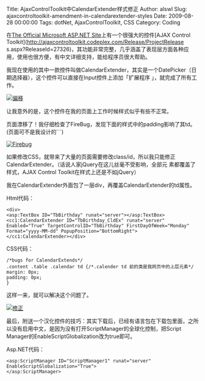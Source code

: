 Title: AjaxControlToolkit中CalendarExtender样式修正
Author: alswl
Slug: ajaxcontroltoolkit-amendment-in-calendarextender-styles
Date: 2009-08-28 00:00:00
Tags: dotNet, AjaxControlToolkit, CSS
Category: Coding

在[The Official Microsoft ASP.NET Site](http://www.asp.net)上有一个很强大的控件[AJAX Control Toolkit](http://ajaxcontroltoolkit.codeplex.com/Release/ProjectRelease
s.aspx?ReleaseId=27326)，其功能非常完整，几乎涵盖了表现层方面各种应用，使用也很方便，有中文详细支持，能给程序员很大帮助。

我现在使用的其中一款控件叫做CalendarExtender，其实是一个DatePicker（日期选择器），这个控件可以直接在Input控件上添加「扩展程序
」，就完成了所有工作。

[![偏移](https://ohsolnxaa.qnssl.com/upload_dropbox/200909/0e9aa6590cdc.jpg)](https://ohsolnxaa.qnssl.com/upload_dropbox/200909/0e9aa6590cdc.jpg)

让我意外的是，这个控件在我的页面上工作时候样式似乎有些不正常。

页面漂移了！我仔细检查了FireBug，发现下面的样式中的padding影响了其td。(页面可不是我设计的```)

[![Firebug](https://ohsolnxaa.qnssl.com/upload_dropbox/200909/Firebug.jpg)](https://ohsolnxaa.qnssl.com/upload_dropbox/200909/Firebug.jpg)

如果修改CSS，就带来了大量的页面需要修改class/id，所以我只能修正CalendarExtender。（话说人家jQuery在这儿丝毫不受影响，全部元
素都覆盖了样式，AJAX Control Toolkit在样式上还是不如jQuery）

我在CalendarExtender外面包了一层div，再覆盖CalendarExtender的td属性。

Html代码：

    
    <div>
    <asp:TextBox ID="TbBirthday" runat="server"></asp:TextBox>
    <cc1:CalendarExtender ID="TbBirthday_CldEx" runat="server" Enabled="True" TargetControlID="TbBirthday" FirstDayOfWeek="Monday" Format="yyyy-MM-dd" PopupPosition="BottomRight">
    </cc1:CalendarExtender></div>

CSS代码：

    
    /*bugs for CalendarExtends*/
    .content .table .calendar td {/*.calender td 前的类是我网页中的上层元素*/
    margin: 0px;
    padding: 0px;
    }

这样一来，就可以解决这个问题了。

[![修正](https://ohsolnxaa.qnssl.com/upload_dropbox/200909/e249092a13bc.jpg)](https://ohsolnxaa.qnssl.com/upload_dropbox/200909/e249092a13bc.jpg)

最后，附送一个汉化控件的技巧：其实下载后，已经有语言包在下载包里面，之所以没有启用中文，是因为没有打开ScriptManager的全球化控制，把Script
Manager的EnableScriptGlobalization改为true即可。

Asp.NET代码：

    
    <asp:ScriptManager ID="ScriptManager1" runat="server" EnableScriptGlobalization="True">
    </asp:ScriptManager>

